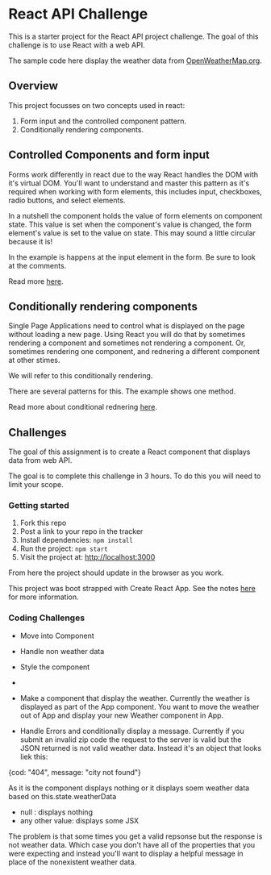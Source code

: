 # React API Challenge 

This is a starter project for the React API project challenge. The goal of this challenge is to use React with a web API. 

The sample code here display the weather data from [OpenWeatherMap.org](https://openweathermap.org). 

## Overview 

This project focusses on two concepts used in react: 

1. Form input and the controlled component pattern.
1. Conditionally rendering components. 

## Controlled Components and form input

Forms work differently in react due to the way React handles the DOM with it's virtual DOM. You'll want to understand and master this pattern as it's required when working with form elements, this includes input, checkboxes, radio buttons, and select elements. 

In a nutshell the component holds the value of form elements on component state. This value is set when the component's value is changed, the form element's value is set to the value on state. This may sound a little circular because it is! 

In the example is happens at the input element in the form. Be sure to look at the comments. 

Read more [here](https://reactjs.org/docs/forms.html).

## Conditionally rendering components 

Single Page Applications need to control what is displayed on the page without loading a new page. Using React you will do that by sometimes rendering a component and sometimes not rendering a component. Or, sometimes rendering one component, and rednering a different component at other stimes. 

We will refer to this conditionally rendering. 

There are several patterns for this. The example shows one method. 

Read more about conditional rednering [here](https://reactjs.org/docs/conditional-rendering.html).

## Challenges 

The goal of this assignment is to create a React component that displays data from web API. 

The goal is to complete this challenge in 3 hours. To do this you will need to limit your scope. 

### Getting started 

1. Fork this repo
1. Post a link to your repo in the tracker
1. Install dependencies: `npm install`
1. Run the project: `npm start`
1. Visit the project at: [http://localhost:3000](http://localhost:3000)

From here the project should update in the browser as you work. 

This project was boot strapped with Create React App. See the notes [here](create-react-app-notes.md) for more information.

### Coding Challenges 

- Move into Component 
- Handle non weather data 
- Style the component 
- 

- Make a component that display the weather. Currently the weather is displayed as part of the App component. You want to move the weather out of App and display your new Weather component in App. 
- Handle Errors and conditionally display a message. Currently if you submit an invalid zip code the request to the server is valid but the JSON returned is not valid weather data. Instead it's an object that looks liek this: 

{cod: "404", message: "city not found"}

As it is the component displays nothing or it displays soem weather data based on this.state.weatherData

- null : displays nothing 
- any other value: displays some JSX 

The problem is that some times you get a valid repsonse but the response is not weather data. Which case you don't have all of the properties that you were expecting and instead you'll want to display a helpful message in place of the nonexistent weather data. 

